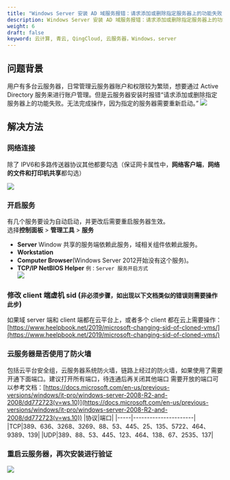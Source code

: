 ```yaml
---
title: "Windows Server 安装 AD 域服务报错：请求添加或删除指定服务器上的功能失败"
description: Windows Server 安装 AD 域服务报错：请求添加或删除指定服务器上的功能失败
weight: 6
draft: false
keyword: 云计算, 青云, QingCloud, 云服务器，Windows，server
---
```


## 问题背景
用户有多台云服务器，日常管理云服务器账户和权限较为繁琐，想要通过 Active Directory 服务来进行账户管理。但是云服务器安装时报错“请求添加或删除指定服务器上的功能失败。无法完成操作，因为指定的服务器需要重新启动。”
![](../../../_images/windows_install_ad_error1.png)

## 解决方法

### 网络连接
除了 IPV6和多路传送器协议其他都要勾选（保证网卡属性中，**网络客户端**，**网络的文件和打印机共享**都勾选）

![](../../../_images/windows_install_ad_error2.png)

### 开启服务
有几个服务要设为自动启动，并更改后需要重启服务器生效。  
选择**控制面板** > **管理工具** > **服务**  

- **Server** Window 共享的服务端依赖此服务，域相关组件依赖此服务。  
- **Workstation**  
- **Computer Browser**(Windows Server 2012开始没有这个服务)。  
- **TCP/IP NetBIOS Helper**
  `例：Server 服务开启方式`  
  ![](../../../_images/windows_install_ad_error3.png)

### 修改 client 端虚机 sid (`非必须步骤，如出现以下文档类似的错误则需要操作此步`)
如果域 server 端和 client 端都在云平台上，或者多个 client 都在云上需要操作：
[https://www.heelpbook.net/2019/microsoft-changing-sid-of-cloned-vms/](https://www.heelpbook.net/2019/microsoft-changing-sid-of-cloned-vms/)

### 云服务器是否使用了防火墙
包括云平台安全组，云服务器系统防火墙，链路上经过的防火墙，如果使用了需要开通下面端口。建议打开所有端口，待连通后再关闭其他端口
需要开放的端口可以参考文档：[https://docs.microsoft.com/en-us/previous-versions/windows/it-pro/windows-server-2008-R2-and-2008/dd772723(v=ws.10)](https://docs.microsoft.com/en-us/previous-versions/windows/it-pro/windows-server-2008-R2-and-2008/dd772723(v=ws.10))
|协议|端口|
|-----|----------------------|
|TCP|389、636、3268、3269、88、53、445、25、135、5722、464、9389、139|
|UDP|389、88、53、445、123、464、138、67、2535、137|

### 重启云服务器，再次安装进行验证
![](../../../_images/windows_install_ad_error4.png)